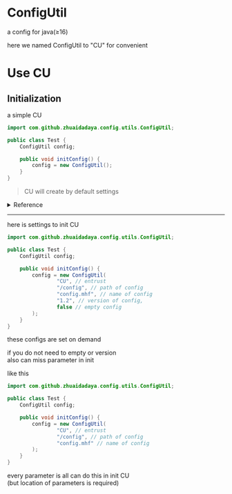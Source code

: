 # ConfigUtil

a config for java(≥16)

here we named ConfigUtil to "CU" for convenient

# Use CU

## Initialization

a simple CU

```java
import com.github.zhuaidadaya.config.utils.ConfigUtil;

public class Test {
    ConfigUtil config;

    public void initConfig() {
        config = new ConfigUtil();
    }
}
```

> CU will create by default settings

<details>
<summary>Reference 
</summary>

```java

public class ConfigUtil {
    public ConfigUtil() {
        defaultUtilConfigs();
        readConfig(true);
    }

    public void defaultUtilConfigs() {
        addUtilConfig("path", System.getProperty("user.dir"));
        addUtilConfig("name", "config.mhf");
        addUtilConfig("version", "1.2");
        addUtilConfig("autoWrite", true);
        addUtilConfig("inseparableLevel", 3);
        addUtilConfig("encryptionHead", false);
        addUtilConfig("encryption", false);
    }
}

```

</details>

<hr>

here is settings to init CU

```java
import com.github.zhuaidadaya.config.utils.ConfigUtil;

public class Test {
    ConfigUtil config;

    public void initConfig() {
        config = new ConfigUtil(
                "CU", // entrust
                "/config", // path of config
                "config.mhf", // name of config
                "1.2", // version of config,
                false // empty config
        );
    }
}
```

these configs are set on demand

if you do not need to empty or version<br>
also can miss parameter in init<br>

like this

```java
import com.github.zhuaidadaya.config.utils.ConfigUtil;

public class Test {
    ConfigUtil config;

    public void initConfig() {
        config = new ConfigUtil(
                "CU", // entrust
                "/config", // path of config
                "config.mhf" // name of config
        );
    }
}
```

every parameter is all can do this in init CU<br>
(but location of parameters is required)

